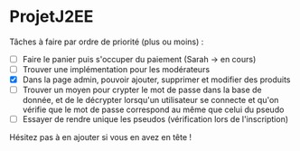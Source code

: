 ﻿# ProjetJ2EE

Tâches à faire par ordre de priorité (plus ou moins) : 

- [ ] Faire le panier puis s'occuper du paiement (Sarah -> en cours)
- [ ] Trouver une implémentation pour les modérateurs
- [X] Dans la page admin, pouvoir ajouter, supprimer et modifier des produits 
- [ ] Trouver un moyen pour crypter le mot de passe dans la base de donnée, et de le décrypter lorsqu'un utilisateur se connecte et qu'on vérifie que le mot de passe correspond au même que celui du pseudo 
- [ ] Essayer de rendre unique les pseudos (vérification lors de l'inscription)

Hésitez pas à en ajouter si vous en avez en tête !
